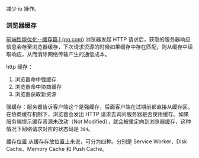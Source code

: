 减少 io 操作。
### 浏览器缓存
[前端性能优化--缓存篇 I (qq.com)](https://mp.weixin.qq.com/s?__biz=MzAwNTk4NjAyMg==&mid=2247485866&idx=1&sn=bee11acc102c2c1fb1ab44136724f97b&chksm=9b150a23ac628335e38d8f98bfece31e5d5fe8cf5c242450c7e1edffcbf0176f236b999ed25f&scene=178&cur_album_id=2619634613988163584#rd)
浏览器发起 HTTP 请求后，获取的服务器响应信息会存至浏览器缓存，下次请求资源的时候如果缓存中存在匹配，则从缓存中读取响应，从而消除网络传输产生的通信成本。

http 缓存：
1. 浏览器命中强缓存
2. 浏览器命中协商缓存
3. 浏览器获取新资源

强缓存：服务器告诉客户端这个是强缓存，后面客户端在过期前都直接从缓存区。
在协商缓存机制下，浏览器会发出 HTTP 请求去询问服务器是否使用缓存。如果服务端提示缓存资源未改动（Not Modified），就会被重定向到浏览器缓存，这种情况下网络请求对应的状态码是 `304`。

缓存位置
从缓存存放位置上来说，可分为四种。分别是 Service Worker、Disk Cache、Memory Cache 和 Push Cache。